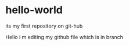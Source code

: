 # hello-world
its my first repository on git-hub

Hello i m editing my github file which is in branch
